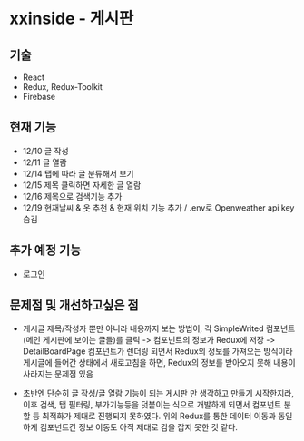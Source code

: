 
xxinside - 게시판
===============

## 기술
 - React
 - Redux, Redux-Toolkit
 - Firebase


 ## 현재 기능
 - 12/10 글 작성
 - 12/11 글 열람
 - 12/14 탭에 따라 글 분류해서 보기
 - 12/15 제목 클릭하면 자세한 글 열람
 - 12/16 제목으로 검색기능 추가
 - 12/19 현재날씨 & 옷 추천 & 현재 위치 기능 추가 / .env로 Openweather api key 숨김


 ## 추가 예정 기능
 - 로그인

 ## 문제점 및 개선하고싶은 점
 - 게시글 제목/작성자 뿐만 아니라 내용까지 보는 방법이, 각 SimpleWrited 컴포넌트(메인 게시판에 보이는 글들)를 클릭 -> 컴포넌트의 정보가 Redux에 저장 -> DetailBoardPage 컴포넌트가 렌더링 되면서 Redux의 정보를 가져오는 방식이라
 게시글에 들어간 상태에서 새로고침을 하면, Redux의 정보를 받아오지 못해 내용이 사라지는 문제점 있음

 - 초반엔 단순히 글 작성/글 열람 기능이 되는 게시판 만 생각하고 만들기 시작한지라, 이후 검색, 탭 필터링, 부가기능등을 덧붙이는 식으로 개발하게 되면서 컴포넌트 분할 등 최적화가 제대로 진행되지 못하였다. 위의 Redux를 통한 데이터 이동과 동일하게
 컴포넌트간 정보 이동도 아직 제대로 감을 잡지 못한 것 같다.

 
